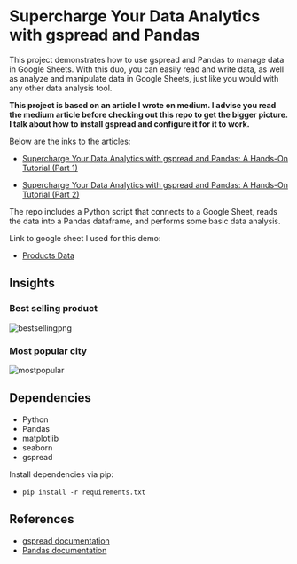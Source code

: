 # Supercharge Your Data Analytics with gspread and Pandas


This project demonstrates how to use gspread and Pandas to manage data in Google Sheets. With this duo, you can easily read and write data, as well as analyze and manipulate data in Google Sheets, just like you would with any other data analysis tool.

**This project is based on an article I wrote on medium. I advise you read the medium article before checking out this repo to get the bigger picture.
I talk about how to install gspread and configure it for it to work.**

Below are the inks to the articles:
- [Supercharge Your Data Analytics with gspread and Pandas: A Hands-On Tutorial (Part 1)](https://clifflolo.medium.com/supercharge-your-data-analytics-with-gspread-and-pandas-a-hands-on-tutorial-part-1-c372ec239750)


- [Supercharge Your Data Analytics with gspread and Pandas: A Hands-On Tutorial (Part 2)](https://medium.com/@clifflolo/supercharge-your-data-analytics-with-gspread-and-pandas-a-hands-on-tutorial-part-2-32ed216ca37e)


The repo includes a Python script that connects to a Google Sheet, reads the data into a Pandas dataframe, and performs some basic data analysis.

Link to google sheet I used for this demo:
- [Products Data](https://docs.google.com/spreadsheets/d/1vbpdRUd5xz6DlH4S0pXCVNN1WUynSPnnzMgsiv9RgHk/edit?usp=sharing)

## Insights
### Best selling product
![bestsellingpng](https://user-images.githubusercontent.com/41656028/225515367-1a312f90-1e0a-4ec6-b52c-d84fbb90a3d9.png)
### Most popular city
![mostpopular](https://user-images.githubusercontent.com/41656028/225513807-239bf5cd-c854-41e4-87c7-e96da49fb893.png)

## Dependencies

- Python
- Pandas
- matplotlib
- seaborn
- gspread

Install dependencies via pip: 
- ```pip install -r requirements.txt```

## References
- [gspread documentation](https://gspread.readthedocs.io/en/latest/)
- [Pandas documentation](https://pandas.pydata.org/docs/)


